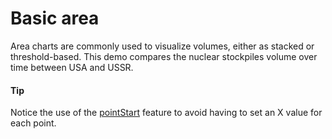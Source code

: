 # Basic area

Area charts are commonly used to visualize volumes, either as stacked or threshold-based. This demo compares the nuclear stockpiles volume over time between USA and USSR.

#### Tip

Notice the use of the [pointStart](https://api.highcharts.com/highcharts/plotOptions.area.pointStart) feature to avoid having to set an X value for each point.
